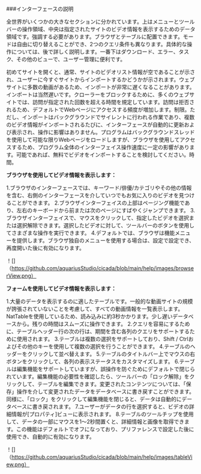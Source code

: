 ###インターフェースの説明

全世界がいくつかの大きなセクションに分かれています。上はメニューとツールバーの操作領域、中央は指定されたサイトのビデオ情報を表示するためのデータ領域です。強調する必要があります。ブラウザとテーブルに配置できます。モードは自由に切り替えることができ、2つのクエリ条件も異なります。具体的な操作については、後で詳しく説明します。一番下はダウンロード、エラー、タスク、その他のビューで、ユーザー管理に便利です。

初めてサイトを開くと、通常、サイトのビデオリスト情報が空であることが示され、ユーザーに今すぐサイトからインポートするかどうかが示されます。ウェブサイトに多数の動画があるため、インポートが非常に遅くなることがあります。インポートは当然遅いです。クローラーをブロックするために、多くのウェブサイトでは、訪問が指定された回数を超える時間を規定しています。訪問は拒否されるため、デフォルトでWebページにアクセスする頻度が増加します。制限。ただし、インポートはバックグラウンドでサイレントに行われる作業であり、複数のビデオ情報がインポートされるたびに、インターフェースが自動的に更新および表示され、操作に影響はありません。プログラムはバックグラウンドスレッドを使用して可能な限りWebページをロードしますが、ブラウザを使用してアクセスするため、プログラム全体のインターフェイス操作速度に一定の影響があります。可能であれば、無料でビデオをインポートすることを検討してください。時間。

**ブラウザを使用してビデオ情報を表示します：**

1.ブラウザのインターフェースでは、キーワード/俳優/カテゴリやその他の情報を含む、右側のインターフェースを介していつでもお気に入りのビデオを見つけることができます。
2.ブラウザインターフェイスの上部はページング機能であり、左右のキーボードから前または次のページにすばやくジャンプできます。
3.ブラウザインターフェイスで、マウスをクリックして、指定したビデオを選択または選択解除できます。選択したビデオに対して、ツールバーのボタンを使用してさまざまな操作を実行できます。
4.デフォルトでは、ブラウザは機能メニューを提供します。ブラウザ独自のメニューを使用する場合は、設定で設定でき、再度開いた後に有効になります。

！[]（https://github.com/aquariusStudio/cicada/blob/main/help/images/browserView.png）

**フォームを使用してビデオ情報を表示します：**

1.大量のデータを表示するのに適したテーブルです。一般的な動画サイトの規模が誇張されていないことを考慮して、すべての動画情報を一覧表示します。NatTableを使用しているため、読み込みに約3秒かかります。少し遅いデータベースから。残りの時間はスムーズに操作できます。
2.クエリを容易にするために、テーブルヘッダー行の次の行は、期間を含む各列のクエリをサポートするために使用されます。
3.テーブルは複数の選択をサポートしており、Shift / Ctrlおよびその他のキーを使用して複数の選択を行うことができます。
4.テーブルのヘッダーをクリックして並べ替えます。
5.テーブルのタイトルバー上でマウスの右ボタンをクリックして、各列の表示ステータスをカスタマイズします。
6.テーブルは編集機能をサポートしていますが、誤操作を防ぐためにデフォルトで閉じられています。編集機能の必要性を確認したら、ツールバーの「ロック解除」をクリックして、テーブルを編集できます。変更されたコンテンツについては、「保存」操作を介して変更されたデータをデータベースに書き戻すことができます。同様に、「ロック」をクリックして編集機能を閉じると、データは自動的にデータベースに書き戻されます。
7.ユーザーがデータの行を選択すると、ビデオの詳細情報が[プロパティ]ビューに表示されます。
8.テーブルのツールチップを使用して、データの一部にマウスを1〜2秒間置くと、詳細情報と画像を取得できます。この機能はデフォルトでオフになっており、プリファレンスで設定した後に使用でき、自動的に有効になります。

！[]（https://github.com/aquariusStudio/cicada/blob/main/help/images/tableView.png）